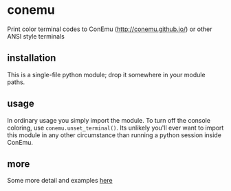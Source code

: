 # conemu
Print color terminal codes to ConEmu (http://conemu.github.io/) or other ANSI style terminals


## installation

This is a single-file python module; drop it somewhere in your module paths.

## usage

In ordinary usage you simply import the module. To turn off the console coloring, use `conemu.unset_terminal()`.  Its unlikely you'll ever want to import this module in any other circumstance than running a python session inside ConEmu.

## more

Some more detail and examples [here](http://techartsurvival.blogspot.com/2015/04/goddamit-stop-messing-around.html)
